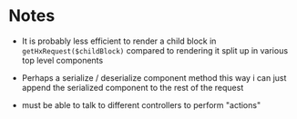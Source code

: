 # Notes

- It is probably less efficient to render a child block in `getHxRequest($childBlock)` compared to rendering it split up
  in various top level components



- Perhaps a serialize / deserialize component method
  this way i can just append the serialized component to the rest of the request

- must be able to talk to different controllers to perform "actions" 
